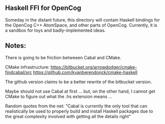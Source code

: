 
Haskell FFI for OpenCog
-----------------------

Someday in the distant future, this directory will contain Haskell
bindings for the OpenCog C++ AtomSpace, and other parts of OpenCog.
Currently, it is a sandbox for toys and badly-implemented ideas.


Notes:
------
There is going to be friction betweeen Cabal and CMake.

CMake infrastructure:
https://bitbucket.org/arrowdodger/cmake-findcabal/src
https://github.com/kvanberendonck/cmake-haskell

The github version claims to be a better rewrite of the bitbucket
version.

Maybe should not use Cabal at first ... but, on the other hand, I cannot
get CMake to figure out what the .hs extension means ...

Random quotes from the net:
"Cabal is currently the only tool that can realistically be used to
properly build and install Haskell packages due to the great complexity
involved with getting all the details right"
